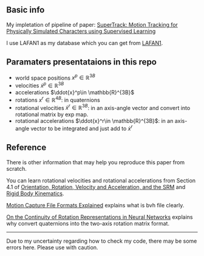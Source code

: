 ## Basic info
My impletation of pipeline of paper: [SuperTrack: Motion Tracking for Physically Simulated Characters using Supervised Learning](https://theorangeduck.com/media/uploads/other_stuff/SuperTrack.pdf)


I use LAFAN1 as my database which you can get from [LAFAN1](https://github.com/ubisoft/ubisoft-laforge-animation-dataset).


## Paramaters presentataions in this repo
- world space positions $x^p\in \mathbb{R}^{3B}$
- velocities $\dot{x}^p\in \mathbb{R}^{3B}$
- accelerations $\ddot{x}^p\in \mathbb{R}^{3B}$
- rotations $x^r\in \mathbb{R}^{4B}$: in quaternions
- rotational velocities $\dot{x}^r\in \mathbb{R}^{3B}$: in an axis-angle vector and convert into rotational matrix by exp map.
- rotational accelerations $\ddot{x}^r\in \mathbb{R}^{3B}$: in an axis-angle vector to be integrated and just add to $\dot{x}^r$


## Reference
There is other information that may help you reproduce this paper from scratch.

You can learn rotational velocities and rotational accelerations from Section 4.1 of [Orientation, Rotation, Velocity and Acceleration, and the SRM](https://www.sedris.org/wg8home/Documents/WG80485.pdf) and [Rigid Body Kinematics](https://ocw.mit.edu/courses/16-07-dynamics-fall-2009/419be4d742e628d70acfbc5496eab967_MIT16_07F09_Lec25.pdf).

[Motion Capture File Formats Explained](http://staffwww.dcs.shef.ac.uk/people/S.Maddock/publications/Motion%20Capture%20File%20Formats%20Explained.pdf) explains what is bvh file clearly.

[On the Continuity of Rotation Representations in Neural Networks](https://arxiv.org/pdf/1812.07035.pdf) explains why convert quaternions into the two-axis rotation matrix format.

---
Due to my uncertainty regarding how to check my code, there may be some errors here. Please use with caution.